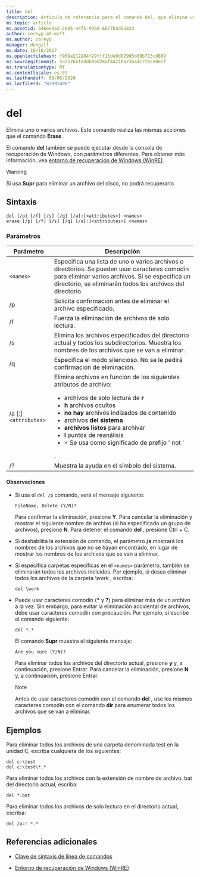 ```yaml
---
title: del
description: Artículo de referencia para el comando del, que elimina uno o varios archivos.
ms.topic: article
ms.assetid: 346eede2-2085-44f5-9936-6877b5d5a833
author: coreyp-at-msft
ms.author: coreyp
manager: dongill
ms.date: 10/16/2017
ms.openlocfilehash: f909a212284f29fff15de0d02995b08b713cd889
ms.sourcegitcommit: 53d526bfeddb89d28af44210a23ba417f6ce0ecf
ms.translationtype: MT
ms.contentlocale: es-ES
ms.lasthandoff: 08/06/2020
ms.locfileid: "87891496"
---
```

# <a name="del"></a>del

Elimina uno o varios archivos. Este comando realiza las mismas acciones que el comando **Erase** .

El comando **del** también se puede ejecutar desde la consola de recuperación de Windows, con parámetros diferentes. Para obtener más información, vea [entorno de recuperación de Windows (WinRE)](/windows-hardware/manufacture/desktop/windows-recovery-environment--windows-re--technical-reference).

> [!WARNING]
> Si usa **Supr** para eliminar un archivo del disco, no podrá recuperarlo.

## <a name="syntax"></a>Sintaxis

```
del [/p] [/f] [/s] [/q] [/a[:]<attributes>] <names>
erase [/p] [/f] [/s] [/q] [/a[:]<attributes>] <names>
```

### <a name="parameters"></a>Parámetros

| Parámetro | Descripción |
| --------- | ----------- |
| `<names>` | Especifica una lista de uno o varios archivos o directorios. Se pueden usar caracteres comodín para eliminar varios archivos. Si se especifica un directorio, se eliminarán todos los archivos del directorio. |
| /p | Solicita confirmación antes de eliminar el archivo especificado. |
| /f | Fuerza la eliminación de archivos de solo lectura. |
| /s | Elimina los archivos especificados del directorio actual y todos los subdirectorios. Muestra los nombres de los archivos que se van a eliminar. |
| /q | Especifica el modo silencioso. No se le pedirá confirmación de eliminación. |
| /a [:]`<attributes>` | Elimina archivos en función de los siguientes atributos de archivo:<ul><li>archivos de solo lectura de **r**</li><li>**h** archivos ocultos</li><li>**no hay** archivos indizados de contenido</li><li>archivos **del sistema**</li><li>**archivos listos** para archivar</li><li>**l** puntos de reanálisis</li><li>**-** Se usa como significado de prefijo ' not '</li></ul>. |
| /? | Muestra la ayuda en el símbolo del sistema. |

#### <a name="remarks"></a>Observaciones

- Si usa el `del /p` comando, verá el mensaje siguiente:

    `FileName, Delete (Y/N)?`

    Para confirmar la eliminación, presione **Y**. Para cancelar la eliminación y mostrar el siguiente nombre de archivo (si ha especificado un grupo de archivos), presione **N**. Para detener el comando **del** , presione Ctrl + C.

- Si deshabilita la extensión de comando, el parámetro **/s** mostrará los nombres de los archivos que no se hayan encontrado, en lugar de mostrar los nombres de los archivos que se van a eliminar.

- Si especifica carpetas específicas en el `<names>` parámetro, también se eliminarán todos los archivos incluidos. Por ejemplo, si desea eliminar todos los archivos de la carpeta *\work* , escriba:

  ```
  del \work
  ```

- Puede usar caracteres comodín (**&#42;** y **?**) para eliminar más de un archivo a la vez. Sin embargo, para evitar la eliminación accidental de archivos, debe usar caracteres comodín con precaución. Por ejemplo, si escribe el comando siguiente:

  ```
  del *.*
  ```

  El comando **Supr** muestra el siguiente mensaje:

  `Are you sure (Y/N)?`

  Para eliminar todos los archivos del directorio actual, presione **y** y, a continuación, presione Entrar. Para cancelar la eliminación, presione **N** y, a continuación, presione Entrar.

  > [!NOTE]
  > Antes de usar caracteres comodín con el comando **del** , use los mismos caracteres comodín con el comando **dir** para enumerar todos los archivos que se van a eliminar.

## <a name="examples"></a>Ejemplos

Para eliminar todos los archivos de una carpeta denominada test en la unidad C, escriba cualquiera de los siguientes:

```
del c:\test
del c:\test\*.*
```

Para eliminar todos los archivos con la extensión de nombre de archivo. bat del directorio actual, escriba:

```
del *.bat
```

Para eliminar todos los archivos de solo lectura en el directorio actual, escriba:

```
del /a:r *.*
```

## <a name="additional-references"></a>Referencias adicionales

- [Clave de sintaxis de línea de comandos](command-line-syntax-key.md)

- [Entorno de recuperación de Windows (WinRE)](/windows-hardware/manufacture/desktop/windows-recovery-environment--windows-re--technical-reference)
